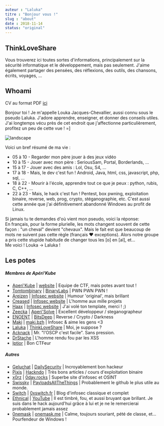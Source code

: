 ```yaml
---
auteur : "Laluka"
titre : "Bonjour vous !"
slug : "about"
date : 2018-11-14
status: "original"
---
```


## ThinkLoveShare

Vous trouverez ici toutes sortes d'informations, principalement sur la sécurité informatique et le développement, mais pas seulement. J'aime également partager des pensées, des réflexions, des outils, des chansons, écrits, voyages, ...

## Whoami

CV au format PDF [ici](/about/CV_Louka_JC_FR.pdf)

Bonjour toi ! Je m'appelle Louka Jacques-Chevallier, aussi connu sous le pseudo Laluka. J'adore apprendre, enseigner, et donner des conseils utiles. J'ai longtemps vécu près de cet endroit que j'affectionne particulièrement, profitez un peu de cette vue ! =]

![landscape](/about/landscape.jpg)

Voici un bref résumé de ma vie :

-   05 à 10 - Regarder mon père jouer à des jeux vidéo
-   10 à 15 - Jouer avec mon père : SeriousSam, Portal, Borderlands, ...
-   15 à 17 - Jouer avec des amis : Lol, Osu, S4, ...
-   17 à 18 - Mais, le dev c'est fun ! Android, Java, html, css, javascript, php, sql, ...
-   18 à 22 - Mourir à l'école, apprendre tout ce que je peux : python, rubis, C, C++, ...
-   22 à 23 - Mais, le hack c'est fun ! Pentest, box pwning, exploitation binaire, reverse, web, prog, crypto, stéganographie, etc. C'est aussi cette année que j'ai définitivement abandonné Windows au profit de Linux.

Si jamais tu te demandes d'où vient mon pseudo, voici la réponse:\
En français, pour la forme plurielle, les mots changent souvent de cette façon : "un cheval" devient "chevaux".
Mais le fait est que beaucoup de mots ne suivent pas cette règle (français ❤ exceptions).
Alors notre groupe a pris cette stupide habitude de changer tous les [o] en [al], et...\
Me voici ! Louka -> Laluka !

## Les potes

##### Membres de Apéri'Kube

-   [Aperi'Kube](https://twitter.com/AperiKube) \| [website](http://www.aperikube.fr/) | Equipe de CTF, mais potes avant tout !
-   [Tomtombinary](https://twitter.com/tomtombinary) \| [BinaryLabs](http://tomtombinary.xyz/) | PWN PWN PWN !
-   [Areizen](https://twitter.com/RomainKraft) \| [Infosec website](https://www.areizen.fr/) | Humour 'original', mais brillant
-   [Creased](https://twitter.com/Creased_) \| [Infosec website](https://www.bmoine.fr) | L'homme aux mille projets
-   [Haax](https://twitter.com/Haaxmax) \| [Infosec website](https://haax.fr/) | J'ai volé ton template, merci ! ;)
-   [Zeecka](https://twitter.com/Zeecka_) \| [Aperi'Solve](https://www.aperisolve.fr/) | Excellent développeur / steganographeur
-   [ENOENT](https://twitter.com/ENOENT_) \| [BitsDeep](https://bitsdeep.com/) | Reverse / Crypto / Darkness
-   [Maki](https://twitter.com/AlanMarrec1) \|  [maki.bzh](https://maki.bzh/) | Infosec & aime les gens <3
-   [Laluka](https://twitter.com/TheLaluka) \|  [ThinkLoveShare](https://thinkloveshare.github.io) | Moi, je suppose ?
-   [Acknack](https://twitter.com/_ACKNAK_) | Mr. "l'OSCP c'est facile". Sans pression.
-   [DrStache](https://twitter.com/DrStache_) | L'homme rendu fou par les XSS
-   [Iptior](https://twitter.com/ErwanFily) | Bon CTFeur

##### Autres

-   [Geluchat](https://twitter.com/Geluchat) \| [DailySecurity](https://www.dailysecurity.fr/) | Incroyablement bon hackeur
-   [Pixis](https://twitter.com/HackAndDo) \| [Hackndo](https://beta.hackndo.com/) | Très bons articles / cours d'exploitation binaire
-   [x0rz](https://twitter.com/x0rz) \| [0day.rocks](https://0day.rocks/) | Superbe site d'infosec et OSINT
-   [Swissky](https://twitter.com/pentest_swissky) \| [PayloadsAllTheThings](https://github.com/swisskyrepo/PayloadsAllTheThings) | Probablement le github le plus utile au monde.
-   [Switch](https://twitter.com/swuitch) \| [0xswitch.fr](https://0xswitch.fr) | Blog d'infosec classique et complet
-   [Ethnical](https://twitter.com/EthnicalInfo) \| [YouTube](https://www.youtube.com/user/EthnicalNightamre) | Il est timbré, fou, et aussi bruyant que brillant. Je suis dans le hack aujourd'hui grâce à lui et je ne le remercierai probablement jamais assez
-   [0nemask](https://twitter.com/0nemask) \| [onemask.me](https://onemask.me/posts/) | Calme, toujours souriant, pété de classe, et... Pourfendeur de Windows !
